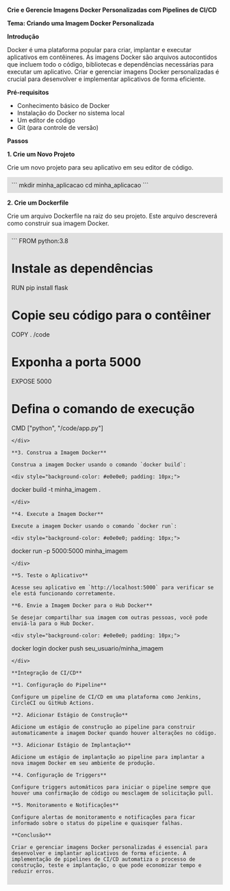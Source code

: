 **Crie e Gerencie Imagens Docker Personalizadas com Pipelines de CI/CD**

**Tema: Criando uma Imagem Docker Personalizada**

**Introdução**

Docker é uma plataforma popular para criar, implantar e executar aplicativos em contêineres. As imagens Docker são arquivos autocontidos que incluem todo o código, bibliotecas e dependências necessárias para executar um aplicativo. Criar e gerenciar imagens Docker personalizadas é crucial para desenvolver e implementar aplicativos de forma eficiente.

**Pré-requisitos**

- Conhecimento básico de Docker
- Instalação do Docker no sistema local
- Um editor de código
- Git (para controle de versão)

**Passos**

**1. Crie um Novo Projeto**

Crie um novo projeto para seu aplicativo em seu editor de código.

<div style="background-color: #e0e0e0; padding: 10px;">
```
mkdir minha_aplicacao
cd minha_aplicacao
```
</div>

**2. Crie um Dockerfile**

Crie um arquivo Dockerfile na raiz do seu projeto. Este arquivo descreverá como construir sua imagem Docker.

<div style="background-color: #e0e0e0; padding: 10px;">
```
FROM python:3.8

# Instale as dependências
RUN pip install flask

# Copie seu código para o contêiner
COPY . /code

# Exponha a porta 5000
EXPOSE 5000

# Defina o comando de execução
CMD ["python", "/code/app.py"]
```
</div>

**3. Construa a Imagem Docker**

Construa a imagem Docker usando o comando `docker build`:

<div style="background-color: #e0e0e0; padding: 10px;">
```
docker build -t minha_imagem .
```
</div>

**4. Execute a Imagem Docker**

Execute a imagem Docker usando o comando `docker run`:

<div style="background-color: #e0e0e0; padding: 10px;">
```
docker run -p 5000:5000 minha_imagem
```
</div>

**5. Teste o Aplicativo**

Acesse seu aplicativo em `http://localhost:5000` para verificar se ele está funcionando corretamente.

**6. Envie a Imagem Docker para o Hub Docker**

Se desejar compartilhar sua imagem com outras pessoas, você pode enviá-la para o Hub Docker.

<div style="background-color: #e0e0e0; padding: 10px;">
```
docker login
docker push seu_usuario/minha_imagem
```
</div>

**Integração de CI/CD**

**1. Configuração do Pipeline**

Configure um pipeline de CI/CD em uma plataforma como Jenkins, CircleCI ou GitHub Actions.

**2. Adicionar Estágio de Construção**

Adicione um estágio de construção ao pipeline para construir automaticamente a imagem Docker quando houver alterações no código.

**3. Adicionar Estágio de Implantação**

Adicione um estágio de implantação ao pipeline para implantar a nova imagem Docker em seu ambiente de produção.

**4. Configuração de Triggers**

Configure triggers automáticos para iniciar o pipeline sempre que houver uma confirmação de código ou mesclagem de solicitação pull.

**5. Monitoramento e Notificações**

Configure alertas de monitoramento e notificações para ficar informado sobre o status do pipeline e quaisquer falhas.

**Conclusão**

Criar e gerenciar imagens Docker personalizadas é essencial para desenvolver e implantar aplicativos de forma eficiente. A implementação de pipelines de CI/CD automatiza o processo de construção, teste e implantação, o que pode economizar tempo e reduzir erros.